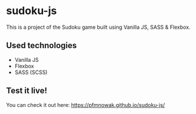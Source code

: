 # sudoku-js

This is a project of the Sudoku game built using Vanilla JS, SASS & Flexbox.

## Used technologies

- Vanilla JS
- Flexbox
- SASS (SCSS)

## Test it live!

You can check it out here:
https://pfmnowak.github.io/sudoku-js/
